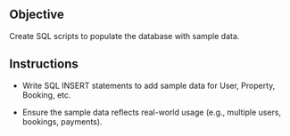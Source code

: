 ## Objective

Create SQL scripts to populate the database with sample data.

## Instructions

- Write SQL INSERT statements to add sample data for User, Property, Booking, etc.

- Ensure the sample data reflects real-world usage (e.g., multiple users, bookings, payments).